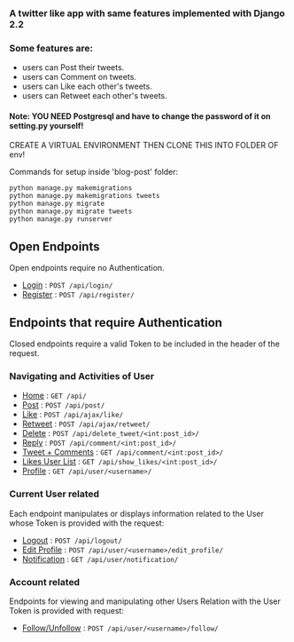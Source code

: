 ### A twitter like app with same features implemented with Django 2.2

### Some features are:
* users can Post their tweets.
* users can Comment on tweets.
* users can Like each other's tweets.
* users can Retweet each other's tweets.

#### Note: YOU NEED Postgresql and have to change the password of it on setting.py yourself!

CREATE A VIRTUAL ENVIRONMENT THEN CLONE THIS INTO FOLDER OF env!

Commands for setup inside 'blog-post' folder:
```
python manage.py makemigrations
python manage.py makemigrations tweets
python manage.py migrate
python manage.py migrate tweets
python manage.py runserver
```

## Open Endpoints

Open endpoints require no Authentication.

* [Login](login.md) : `POST /api/login/`
* [Register](Register.md) : `POST /api/register/`

## Endpoints that require Authentication

Closed endpoints require a valid Token to be included in the header of the
request.

### Navigating and Activities of User

* [Home](Home.md) : `GET /api/`
* [Post](Post.md) : `POST /api/post/`
* [Like](Like.md) : `POST /api/ajax/like/`
* [Retweet](Retweet.md) : `POST /api/ajax/retweet/`
* [Delete](Delete.md) : `POST /api/delete_tweet/<int:post_id>/`
* [Reply](Reply.md) : `POST /api/comment/<int:post_id>/`
* [Tweet + Comments](Comment.md) : `GET /api/comment/<int:post_id>/`
* [Likes User List](Show_likes.md) : `GET /api/show_likes/<int:post_id>/`
* [Profile](Profile.md) : `GET /api/user/<username>/`

### Current User related

Each endpoint manipulates or displays information related to the User whose
Token is provided with the request:

* [Logout](Logout.md) : `POST /api/logout/`
* [Edit Profile](Edit.md) : `POST /api/user/<username>/edit_profile/`
* [Notification](Notification.md) : `GET /api/user/notification/`

### Account related

Endpoints for viewing and manipulating other Users Relation with the User
Token is provided with request:

* [Follow/Unfollow](Follow.md) : `POST /api/user/<username>/follow/`
